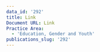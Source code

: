 ```yaml
---
data_id: '292'
title: Link
Document URL: Link
Practice Area:
  - 'Education, Gender and Youth'
publications_slug: '292'
---
```

